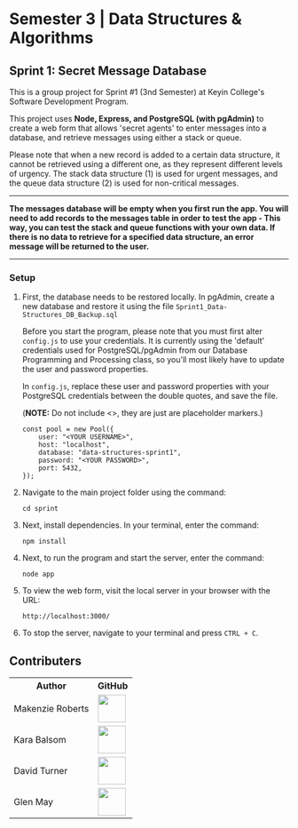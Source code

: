 # Semester 3 | Data Structures & Algorithms

## Sprint 1: Secret Message Database
 
This is a group project for Sprint #1 (3nd Semester) at Keyin College's Software Development Program.  

This project uses **Node, Express, and PostgreSQL (with pgAdmin)** to create a web form that allows 'secret agents' to enter messages into a database, and retrieve messages using either a stack or queue.

Please note that when a new record is added to a certain data structure, it cannot be retrieved using a different one, as they represent different levels of urgency. The stack data structure (1) is used for urgent messages, and the queue data structure (2) is used for non-critical messages.

---

**The messages database will be empty when you first run the app. You will need to add records to the messages table in order to test the app - This way, you can test the stack and queue functions with your own data. If there is no data to retrieve for a specified data structure, an error message will be returned to the user.**

---

### Setup

1. First, the database needs to be restored locally. In pgAdmin, create a new database and restore it using the file ```Sprint1_Data-Structures_DB_Backup.sql```

	Before you start the program, please note that you must first alter ```config.js``` to use your credentials. It is currently using the 'default' credentials used for PostgreSQL/pgAdmin from our Database Programming and Processing class, so you'll most likely have to update the user and password properties.

   In ```config.js```, replace these user and password properties with your PostgreSQL credentials between the double quotes, and save the file.
   
   (**NOTE:** Do not include <>, they are just are placeholder markers.)

   ```
   const pool = new Pool({
	   user: "<YOUR USERNAME>",
	   host: "localhost",
	   database: "data-structures-sprint1",
	   password: "<YOUR PASSWORD>",
	   port: 5432,
   });
   ```
   
2. Navigate to the main project folder using the command:

   ```
   cd sprint
   ```
   
3. Next, install dependencies. In your terminal, enter the command:
 
   ```
   npm install
   ```
 
4. Next, to run the program and start the server, enter the command:

   ```
   node app
   ```
   
5. To view the web form, visit the local server in your browser with the URL:

   ```
   http://localhost:3000/
   ```
   
6. To stop the server, navigate to your terminal and press ```CTRL + C```.



## Contributers

<table>
  <tr>
    <th>Author</th>
    <th>GitHub</th>
  </tr>
  <tr>
    <td>Makenzie Roberts</td>
    <td>
      <a href="https://github.com/MakenzieRoberts"><img height="50px" src="https://avatars.githubusercontent.com/u/100213075?v=4"></a>
    </td>
  </tr> 
  <tr>
    <td>Kara Balsom</td>
    <td>
      <a href="https://github.com/kbalsom"><img height="50px" src="https://avatars.githubusercontent.com/u/100210446?v=4"></a>
    </td>
  </tr>
  <tr>
    <td>David Turner</td>
    <td>
      <a href="https://github.com/DeToxFox"><img height="50px" src="https://avatars.githubusercontent.com/u/95373983?v=4"></a>
    </td>
  </tr>
    <tr>
    <td>Glen May</td>
    <td>
      <a href="https://github.com/ellis0n"><img height="50px" src="https://avatars.githubusercontent.com/u/100211236?v=4"></a>
    </td>
  </tr>
</table>
